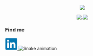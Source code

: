 <p align="center">
  <a href="#">
    <img align="center" width="300" src="https://media.giphy.com/media/du3J3cXyzhj75IOgvA/giphy.gif" />
  </a>
</p>

<p align="center">
  <a href="https://github.com/anuraghazra/github-readme-stats">
    <img
      align="center"
      src="https://github-readme-stats.vercel.app/api/top-langs/?username=biullsurtiga&layout=compact"
    />
  </a>
  <a href="https://github.com/anuraghazra/github-readme-stats">
    <img
      align="center"
      height="165"
      src="https://github-readme-stats.vercel.app/api?username=biullsurtiga&count_private=true&show_icons=true&custom_title=Github%20Status&hide=issues"
    />
  </a>
</p>

### Find me

  <a href="https://www.linkedin.com/in/severino-urtiga-79a34839/" target="_blank">
    <img
      src="https://github.com/devicons/devicon/blob/master/icons/linkedin/linkedin-original.svg"
      alt="typescript"
      width="40"
      height="40"
    />
  </a>

<!--
**biullsurtiga/biullsurtiga** is a ✨ _special_ ✨ repository because its `README.md` (this file) appears on your GitHub profile.

Here are some ideas to get you started:

- 🔭 I’m currently working on ...
- 🌱 I’m currently learning ...
- 👯 I’m looking to collaborate on ...
- 🤔 I’m looking for help with ...
- 💬 Ask me about ...
- 📫 How to reach me: ...
- 😄 Pronouns: ...
- ⚡ Fun fact: ...
-->

<img src="https://raw.githubusercontent.com/biullsurtiga/biullsurtiga/output/snake.svg" alt="Snake animation" />

###
